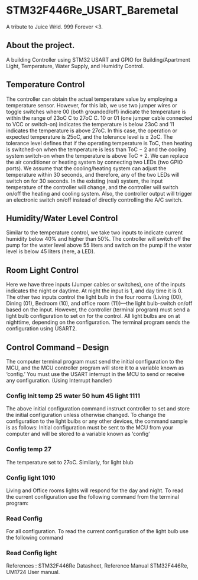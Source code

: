 # STM32F446Re_USART_Baremetal

A tribute to Juice Wrld. 
999 Forever <3.

## About the project.

A building Controller using STM32 USART and GPIO for Building/Apartment Light, Temperature, Water Supply, and Humidity Control.

## Temperature Control

The controller can obtain the actual temperature value by employing a temperature sensor. However, for this lab, we use two jumper wires or toggle switches where 00 (both grounded/off) indicate the temperature is within the range of 23oC C to 27oC C. 10 or 01 (one jumper cable connected to VCC or switch-on) indicates the temperature is below 23oC and 11 indicates the temperature is above 27oC. In this case, the operation or expected temperature is 25oC, and the tolerance level is ± 2oC. The tolerance level defines that if the operating temperature is ToC, then heating is switched-on when the temperature is less than ToC − 2 and the cooling system switch-on when the temperature is above ToC + 2. We can replace the air conditioner or heating system by connecting two LEDs (two GPIO ports). We assume that the cooling/heating system can adjust the temperature within 30 seconds, and therefore, any of the two LEDs will switch on for 30 seconds. In the existing (real) system, the input temperature of the controller will change, and the controller will switch on/off the heating and cooling system. Also, the controller output will trigger an electronic switch on/off instead of directly controlling the A/C switch.

## Humidity/Water Level Control

Similar to the temperature control, we take two inputs to indicate current humidity below 40% and higher than 50%. The controller will switch off the pump for the water level above 55 liters and switch on the pump if the water level is below 45 liters (here, a LED).

## Room Light Control

Here we have three inputs (Jumper cables or switches), one of the inputs indicates the night or daytime. At night the input is 1, and day time it is 0. The other two inputs control the light bulb in the four rooms (Living (00), Dining (01), Bedroom (10), and office room (11))—the light bulb-switch on/off based on the input. However, the controller (terminal program) must send a light bulb configuration to set on for the control. All light bulbs are on at nighttime, depending on the configuration. The terminal program sends the configuration using USART2.

## Control Command – Design

The computer terminal program must send the initial configuration to the MCU, and the MCU controller program will store it to a variable known as ‘config.’ You must use the USART interrupt in the MCU to send or receive any configuration. (Using Interrupt handler)

### Config Init temp 25 water 50 hum 45 light 1111

The above initial configuration command instruct controller to set and store the initial configuration unless otherwise changed. To change the configuration to the light bulbs or any other devices, the command sample is as follows: Initial configuration must be sent to the MCU from your computer and will be stored to a variable known as ‘config’

### Config temp 27

The temperature set to 27oC. Similarly, for light blub

### Config light 1010

Living and Office rooms lights will respond for the day and night. To read the current configuration
use the following command from the terminal program:

### Read Config

For all configuration. To read the current configuration of the light bulb use the following command

### Read Config light

References : STM32F446Re Datasheet, Reference Manual STM32F446Re, UM1724 User manual.
